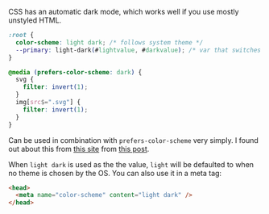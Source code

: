 CSS has an automatic dark mode, which works well if you use mostly unstyled HTML.

```css
:root {
  color-scheme: light dark; /* follows system theme */
  --primary: light-dark(#lightvalue, #darkvalue); /* var that switches based on theme */
}

@media (prefers-color-scheme: dark) {
  svg {
    filter: invert(1);
  }
  img[src$=".svg"] {
    filter: invert(1);
  }
}
```

Can be used in combination with `prefers-color-scheme` very simply.  I found out about this from [this site](https://www.htmhell.dev/adventcalendar/2022/19/) from [this post](https://merveilles.town/@thomasorus/112152071343936480).

When `light dark` is used as the the value, `light` will be defaulted to when no theme is chosen by the OS.  You can also use it in a meta tag:

```html
<head>
  <meta name="color-scheme" content="light dark" />
</head>
```